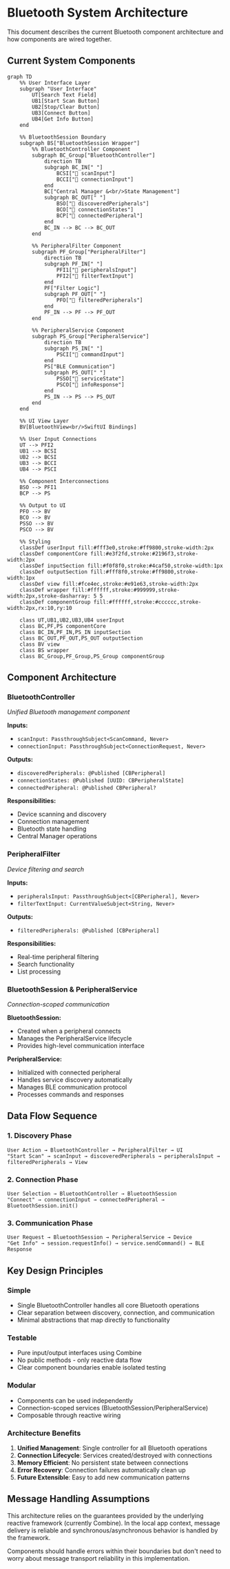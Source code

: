 # Bluetooth System Architecture

This document describes the current Bluetooth component architecture and how components are wired together.

## Current System Components

```mermaid
graph TD
    %% User Interface Layer
    subgraph "User Interface"
        UT[Search Text Field]
        UB1[Start Scan Button]
        UB2[Stop/Clear Button]
        UB3[Connect Button]
        UB4[Get Info Button]
    end

    %% BluetoothSession Boundary
    subgraph BS["BluetoothSession Wrapper"]
        %% BluetoothController Component
        subgraph BC_Group["BluetoothController"]
            direction TB
            subgraph BC_IN[" "]
                BCSI["🔌 scanInput"]
                BCCI["🔌 connectionInput"]
            end
            BC["Central Manager &<br/>State Management"]
            subgraph BC_OUT[" "]
                BSO["📡 discoveredPeripherals"]
                BCO["📡 connectionStates"]
                BCP["📡 connectedPeripheral"]
            end
            BC_IN --> BC --> BC_OUT
        end

        %% PeripheralFilter Component
        subgraph PF_Group["PeripheralFilter"]
            direction TB
            subgraph PF_IN[" "]
                PFI1["🔌 peripheralsInput"]
                PFI2["🔌 filterTextInput"]
            end
            PF["Filter Logic"]
            subgraph PF_OUT[" "]
                PFO["📡 filteredPeripherals"]
            end
            PF_IN --> PF --> PF_OUT
        end

        %% PeripheralService Component
        subgraph PS_Group["PeripheralService"]
            direction TB
            subgraph PS_IN[" "]
                PSCI["🔌 commandInput"]
            end
            PS["BLE Communication"]
            subgraph PS_OUT[" "]
                PSSO["📡 serviceState"]
                PSCO["📡 infoResponse"]
            end
            PS_IN --> PS --> PS_OUT
        end
    end

    %% UI View Layer
    BV[BluetoothView<br/>SwiftUI Bindings]

    %% User Input Connections
    UT --> PFI2
    UB1 --> BCSI
    UB2 --> BCSI
    UB3 --> BCCI
    UB4 --> PSCI

    %% Component Interconnections
    BSO --> PFI1
    BCP --> PS

    %% Output to UI
    PFO --> BV
    BCO --> BV
    PSSO --> BV
    PSCO --> BV

    %% Styling
    classDef userInput fill:#fff3e0,stroke:#ff9800,stroke-width:2px
    classDef componentCore fill:#e3f2fd,stroke:#2196f3,stroke-width:2px
    classDef inputSection fill:#f0f8f0,stroke:#4caf50,stroke-width:1px
    classDef outputSection fill:#fff8f0,stroke:#ff9800,stroke-width:1px
    classDef view fill:#fce4ec,stroke:#e91e63,stroke-width:2px
    classDef wrapper fill:#ffffff,stroke:#999999,stroke-width:2px,stroke-dasharray: 5 5
    classDef componentGroup fill:#ffffff,stroke:#cccccc,stroke-width:2px,rx:10,ry:10

    class UT,UB1,UB2,UB3,UB4 userInput
    class BC,PF,PS componentCore
    class BC_IN,PF_IN,PS_IN inputSection
    class BC_OUT,PF_OUT,PS_OUT outputSection
    class BV view
    class BS wrapper
    class BC_Group,PF_Group,PS_Group componentGroup
```

## Component Architecture

### BluetoothController
*Unified Bluetooth management component*

**Inputs:**
- `scanInput: PassthroughSubject<ScanCommand, Never>`
- `connectionInput: PassthroughSubject<ConnectionRequest, Never>`

**Outputs:**
- `discoveredPeripherals: @Published [CBPeripheral]`
- `connectionStates: @Published [UUID: CBPeripheralState]`
- `connectedPeripheral: @Published CBPeripheral?`

**Responsibilities:**
- Device scanning and discovery
- Connection management
- Bluetooth state handling
- Central Manager operations

### PeripheralFilter
*Device filtering and search*

**Inputs:**
- `peripheralsInput: PassthroughSubject<[CBPeripheral], Never>`
- `filterTextInput: CurrentValueSubject<String, Never>`

**Outputs:**
- `filteredPeripherals: @Published [CBPeripheral]`

**Responsibilities:**
- Real-time peripheral filtering
- Search functionality
- List processing

### BluetoothSession & PeripheralService
*Connection-scoped communication*

**BluetoothSession:**
- Created when a peripheral connects
- Manages the PeripheralService lifecycle
- Provides high-level communication interface

**PeripheralService:**
- Initialized with connected peripheral
- Handles service discovery automatically
- Manages BLE communication protocol
- Processes commands and responses

## Data Flow Sequence

### 1. Discovery Phase
```
User Action → BluetoothController → PeripheralFilter → UI
"Start Scan" → scanInput → discoveredPeripherals → peripheralsInput → filteredPeripherals → View
```

### 2. Connection Phase
```
User Selection → BluetoothController → BluetoothSession
"Connect" → connectionInput → connectedPeripheral → BluetoothSession.init()
```

### 3. Communication Phase
```
User Request → BluetoothSession → PeripheralService → Device
"Get Info" → session.requestInfo() → service.sendCommand() → BLE Response
```

## Key Design Principles

### Simple
- Single BluetoothController handles all core Bluetooth operations
- Clear separation between discovery, connection, and communication
- Minimal abstractions that map directly to functionality

### Testable
- Pure input/output interfaces using Combine
- No public methods - only reactive data flow
- Clear component boundaries enable isolated testing

### Modular
- Components can be used independently
- Connection-scoped services (BluetoothSession/PeripheralService)
- Composable through reactive wiring

### Architecture Benefits

1. **Unified Management**: Single controller for all Bluetooth operations
2. **Connection Lifecycle**: Services created/destroyed with connections
3. **Memory Efficient**: No persistent state between connections
4. **Error Recovery**: Connection failures automatically clean up
5. **Future Extensible**: Easy to add new communication patterns

## Message Handling Assumptions

This architecture relies on the guarantees provided by the underlying reactive framework (currently Combine).
In the local app context, message delivery is reliable and synchronous/asynchronous behavior is handled by
the framework.

Components should handle errors within their boundaries but don't need to worry about message transport
reliability in this implementation.
